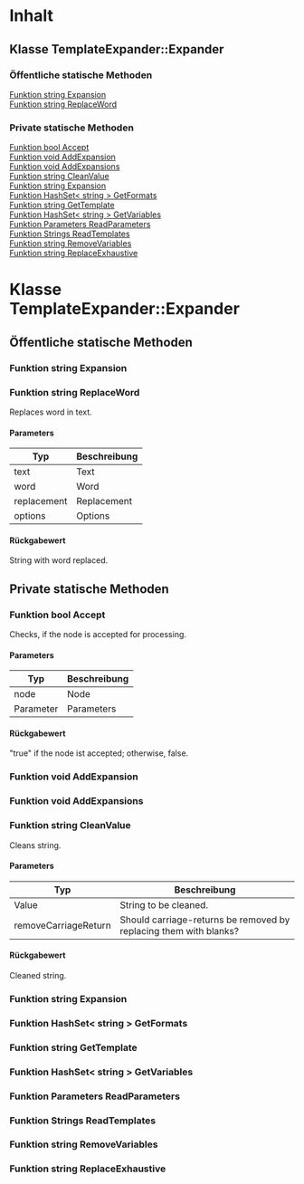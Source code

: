 # Inhalt

## Klasse TemplateExpander::Expander<br>
### Öffentliche statische Methoden<br>
<a href="#FunktionstringExpansion">Funktion string Expansion</a><br>
<a href="#FunktionstringReplaceWord">Funktion string ReplaceWord</a><br>
### Private statische Methoden<br>
<a href="#FunktionboolAccept">Funktion bool Accept</a><br>
<a href="#FunktionvoidAddExpansion">Funktion void AddExpansion</a><br>
<a href="#FunktionvoidAddExpansions">Funktion void AddExpansions</a><br>
<a href="#FunktionstringCleanValue">Funktion string CleanValue</a><br>
<a href="#FunktionstringExpansion">Funktion string Expansion</a><br>
<a href="#FunktionHashSet< string >GetFormats">Funktion HashSet< string > GetFormats</a><br>
<a href="#FunktionstringGetTemplate">Funktion string GetTemplate</a><br>
<a href="#FunktionHashSet< string >GetVariables">Funktion HashSet< string > GetVariables</a><br>
<a href="#FunktionParametersReadParameters">Funktion Parameters ReadParameters</a><br>
<a href="#FunktionStringsReadTemplates">Funktion Strings ReadTemplates</a><br>
<a href="#FunktionstringRemoveVariables">Funktion string RemoveVariables</a><br>
<a href="#FunktionstringReplaceExhaustive">Funktion string ReplaceExhaustive</a><br>

# Klasse TemplateExpander::Expander

## Öffentliche statische Methoden

<a id="FunktionstringExpansion"></a>
### Funktion string Expansion

<a id="FunktionstringReplaceWord"></a>
### Funktion string ReplaceWord

Replaces word in text.

#### Parameters

| Typ | Beschreibung |
| --- | --- |
| text | Text |
| word | Word |
| replacement | Replacement |
| options | Options |

#### Rückgabewert

String with word replaced.

## Private statische Methoden

<a id="FunktionboolAccept"></a>
### Funktion bool Accept

Checks, if the node is accepted for processing.

#### Parameters

| Typ | Beschreibung |
| --- | --- |
| node | Node |
| Parameter | Parameters |

#### Rückgabewert

"true" if the node ist accepted; otherwise, false.

<a id="FunktionvoidAddExpansion"></a>
### Funktion void AddExpansion

<a id="FunktionvoidAddExpansions"></a>
### Funktion void AddExpansions

<a id="FunktionstringCleanValue"></a>
### Funktion string CleanValue

Cleans string.

#### Parameters

| Typ | Beschreibung |
| --- | --- |
| Value | String to be cleaned. |
| removeCarriageReturn | Should carriage-returns be removed by replacing them with blanks? |

#### Rückgabewert

Cleaned string.

<a id="FunktionstringExpansion"></a>
### Funktion string Expansion

<a id="FunktionHashSet< string >GetFormats"></a>
### Funktion HashSet< string > GetFormats

<a id="FunktionstringGetTemplate"></a>
### Funktion string GetTemplate

<a id="FunktionHashSet< string >GetVariables"></a>
### Funktion HashSet< string > GetVariables

<a id="FunktionParametersReadParameters"></a>
### Funktion Parameters ReadParameters

<a id="FunktionStringsReadTemplates"></a>
### Funktion Strings ReadTemplates

<a id="FunktionstringRemoveVariables"></a>
### Funktion string RemoveVariables

<a id="FunktionstringReplaceExhaustive"></a>
### Funktion string ReplaceExhaustive